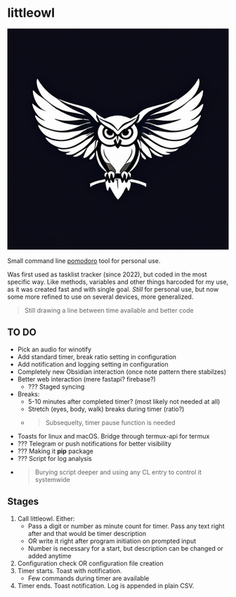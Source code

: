 # littleowl

![logo](./assets/icon.png)

Small command line [pomodoro](https://en.wikipedia.org/wiki/Pomodoro_Technique) tool for personal use. 

Was first used as tasklist tracker (since 2022), but coded in the most specific way. Like methods, variables and other things harcoded for my use, as it was created fast and with single goal. *Still* for personal use, but now some more refined to use on several devices, more generalized.

> Still drawing a line between time available and better code

## TO DO

* Pick an audio for winotify
* Add standard timer, break ratio setting in configuration
* Add notification and logging setting in configuration
* Completely new Obsidian interaction (once note pattern there stabilzes)
* Better web interaction (mere fastapi? firebase?)
    * ??? Staged syncing
* Breaks:
    * 5-10 minutes after completed timer? (most likely not needed at all)
    * Stretch (eyes, body, walk) breaks during timer (ratio?)
    * > Subsequelty, timer pause function is needed
* Toasts for linux and macOS. Bridge through termux-api for termux
* ??? Telegram or push notifications for better visibility
* ??? Making it **pip** package
* ??? Script for log analysis 
* > Burying script deeper and using any CL entry to control it systemwide

## Stages

1) Call littleowl. Either:
    * Pass a digit or number as minute count for timer. Pass any text right after and that would be timer description
    * OR write it right after program initiation on prompted input
    * Number is necessary for a start, but description can be changed or added anytime
2) Configuration check OR configuration file creation 
3) Timer starts. Toast with notification.
    * Few commands during timer are available
4) Timer ends. Toast notification. Log is appended in plain CSV.

